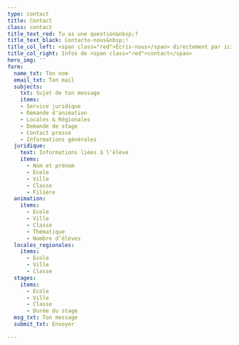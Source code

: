 ```yaml
---
type: contact
title: Contact
class: contact
title_text_red: Tu as une question&nbsp;?
title_text_black: Contacte-nous&nbsp;!
title_col_left: <span class="red">Écris-nous</span> directement par ici&nbsp;!
title_col_right: Infos de <span class="red">contact</span>
hero_img: ''
form:
  name_txt: Ton nom
  email_txt: Ton mail
  subjects:
    txt: Sujet de ton message
    items:
    - Service juridique
    - Demande d'animation
    - Locales & Régionales
    - Demande de stage
    - Contact presse
    - Informations générales
  juridique:
    text: Informations liées à l'élève
    items:
      - Nom et prénom
      - Ecole
      - Ville
      - Classe
      - Filière
  animation:
    items:
      - Ecole
      - Ville
      - Classe
      - Thématique
      - Nombre d’élèves
  locales_regionales:
    items:
      - Ecole
      - Ville
      - Classe
  stages:
    items:
      - Ecole
      - Ville
      - Classe
      - Durée du stage
  msg_txt: Ton message
  submit_txt: Envoyer

---
```

